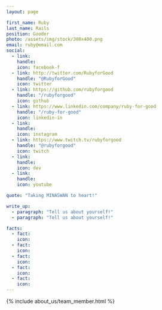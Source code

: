 ```yaml
---
layout: page

first_name: Ruby
last_name: Rails
position: Gooder
photo: /assets/img/stock/300x400.png
email: ruby@email.com
social:
  - link: 
    handle: 
    icon: facebook-f
  - link: http://twitter.com/RubyforGood
    handle: "@RubyforGood"
    icon: twitter
  - link: https://github.com/rubyforgood
    handle: "/rubyforgood"
    icon: github
  - link: https://www.linkedin.com/company/ruby-for-good
    handle: "/ruby-for-good"
    icon: linkedin-in
  - link: 
    handle: 
    icon: instagram
  - link: https://www.twitch.tv/rubyforgood
    handle: "@rubyforgood"
    icon: twitch
  - link: 
    handle: 
    icon: dev
  - link: 
    handle: 
    icon: youtube

quote: "Taking MINASWAN to heart!"

write_up:
  - paragraph: "Tell us about yourself!"
  - paragraph: "Tell us about yourself!"

facts:
  - fact: 
    icon: 
  - fact: 
    icon: 
  - fact: 
    icon: 
  - fact: 
    icon: 
  - fact: 
    icon: 
---
```


{% include about_us/team_member.html %}
